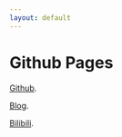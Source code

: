 ```yaml
---
layout: default
---
```


# Github Pages

[Github](https://github.com/arcxingye).

[Blog](https://xingye.me/).

[Bilibili](https://space.bilibili.com/3853579).
